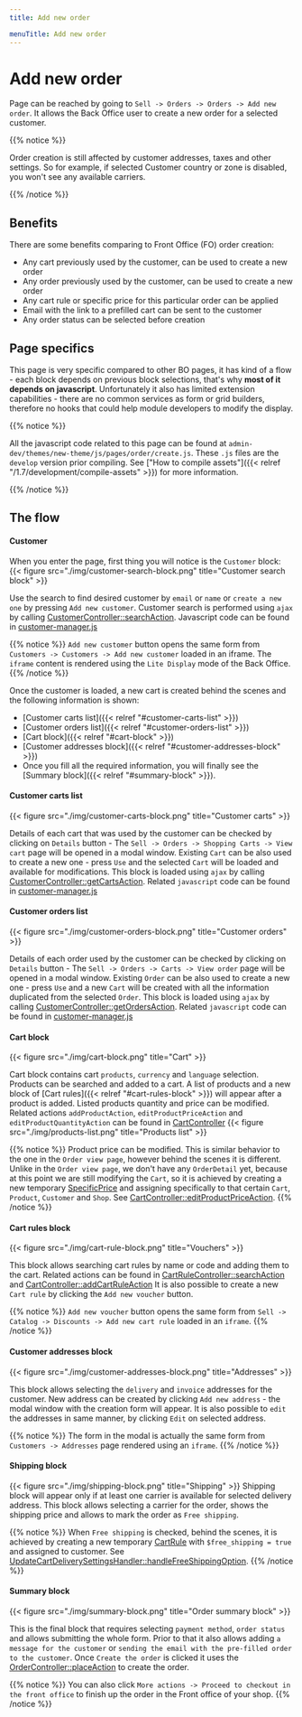 ```yaml
---
title: Add new order

menuTitle: Add new order
---
```


# Add new order

Page can be reached by going to `Sell -> Orders -> Orders -> Add new order`. It allows the Back Office user to create a new order for a
selected customer.

{{% notice %}}

Order creation is still affected by customer addresses, taxes and other settings. So for example, if selected Customer
country or zone is disabled, you won't see any available carriers.

{{% /notice %}}

## Benefits

There are some benefits comparing to Front Office (FO) order creation:

- Any cart previously used by the customer, can be used to create a new order
- Any order previously used by the customer, can be used to create a new order
- Any cart rule or specific price for this particular order can be applied
- Email with the link to a prefilled cart can be sent to the customer
- Any order status can be selected before creation

## Page specifics

This page is very specific compared to other BO pages, it has kind of a flow - each block depends on previous block selections, that's why **most of it depends on javascript**.  Unfortunately it also has limited extension capabilities - there are no common services as form or grid builders, therefore no hooks that could help module developers to modify the display.

{{% notice %}}

All the javascript code related to this page can be found at `admin-dev/themes/new-theme/js/pages/order/create.js`.
These `.js` files are the `develop` version prior compiling. See ["How to compile assets"]({{< relref "/1.7/development/compile-assets" >}}) for
more information.

{{% /notice %}}

## The flow

#### Customer

When you enter the page, first thing you will notice is the `Customer` block:
{{< figure src="./img/customer-search-block.png" title="Customer search block" >}}

Use the search to find desired customer by `email` or `name` or `create a new one` by pressing `Add new customer`. Customer search is performed using `ajax` by calling [CustomerController::searchAction](https://github.com/PrestaShop/PrestaShop/blob/1.7.8.0/src/PrestaShopBundle/Controller/Admin/Sell/Customer/CustomerController.php). Javascript code can be found in [customer-manager.js](https://github.com/PrestaShop/PrestaShop/blob/1.7.8.0/admin-dev/themes/new-theme/js/pages/order/create/customer-manager.js) 

{{% notice %}}
`Add new customer` button opens the same form from `Customers -> Customers -> Add new customer` loaded in an iframe. The `iframe` content is rendered using the `Lite Display` mode of the Back Office.
{{% /notice %}}

Once the customer is loaded, a new cart is created behind the scenes and the following information is shown:
- [Customer carts list]({{< relref "#customer-carts-list" >}})
- [Customer orders list]({{< relref "#customer-orders-list" >}})
- [Cart block]({{< relref "#cart-block" >}})
- [Customer addresses block]({{< relref "#customer-addresses-block" >}})
- Once you fill all the required information, you will finally see the [Summary block]({{< relref "#summary-block" >}}).

#### Customer carts list
{{< figure src="./img/customer-carts-block.png" title="Customer carts" >}} 

Details of each cart that was used by the customer can be checked by clicking on `Details` button - The `Sell -> Orders -> Shopping Carts -> View cart` page will be opened in a modal window.
Existing `Cart` can be also used to create a new one - press `Use` and the selected `Cart` will be loaded and available for modifications.
This block is loaded using `ajax` by calling [CustomerController::getCartsAction](https://github.com/PrestaShop/PrestaShop/blob/develop/src/PrestaShopBundle/Controller/Admin/Sell/Customer/CustomerController.php). Related `javascript` code can be found in [customer-manager.js](https://github.com/PrestaShop/PrestaShop/blob/develop/admin-dev/themes/new-theme/js/pages/order/create/customer-manager.js)

#### Customer orders list
{{< figure src="./img/customer-orders-block.png" title="Customer orders" >}}

Details of each order used by the customer can be checked by clicking on `Details` button - The `Sell -> Orders -> Carts -> View order` page will be opened in a modal window.
Existing `Order` can be also used to create a new one - press `Use` and a new `Cart` will be created with all the information duplicated from the selected `Order`.
This block is loaded using `ajax` by calling [CustomerController::getOrdersAction](https://github.com/PrestaShop/PrestaShop/blob/develop/src/PrestaShopBundle/Controller/Admin/Sell/Customer/CustomerController.php). Related `javascript` code can be found in [customer-manager.js](https://github.com/PrestaShop/PrestaShop/blob/develop/admin-dev/themes/new-theme/js/pages/order/create/customer-manager.js)

#### Cart block
{{< figure src="./img/cart-block.png" title="Cart" >}}

Cart block contains cart `products`, `currency` and `language` selection. Products can be searched and added to a cart. A list of products and a new block of [Cart rules]({{< relref "#cart-rules-block" >}}) will appear after a product is added. Listed products quantity and price can be modified. Related actions `addProductAction`, `editProductPriceAction` and `editProductQuantityAction` can be found in [CartController](https://github.com/PrestaShop/PrestaShop/blob/develop/src/PrestaShopBundle/Controller/Admin/Sell/Order/CartController.php)
{{< figure src="./img/products-list.png" title="Products list" >}}

{{% notice %}}
Product price can be modified. This is similar behavior to the one in the `Order view page`, however behind the scenes it is different. Unlike in the `Order view page`, we don't have any `OrderDetail` yet, because at this point we are still modifying the `Cart`, so it is achieved by creating a new temporary [SpecificPrice](https://github.com/PrestaShop/PrestaShop/blob/1.7.8.x/classes/SpecificPrice.php) and assigning specifically to that certain `Cart`, `Product`, `Customer` and `Shop`. See [CartController::editProductPriceAction](https://github.com/PrestaShop/PrestaShop/blob/1.7.8.x/src/PrestaShopBundle/Controller/Admin/Sell/Order/CartController.php).
{{% /notice %}}

#### Cart rules block
{{< figure src="./img/cart-rule-block.png" title="Vouchers" >}}

This block allows searching cart rules by name or code and adding them to the cart. Related actions can be found in [CartRuleController::searchAction](https://github.com/PrestaShop/PrestaShop/blob/develop/src/PrestaShopBundle/Controller/Admin/Sell/Catalog/CartRuleController.php) and [CartController::addCartRuleAction](https://github.com/PrestaShop/PrestaShop/blob/develop/src/PrestaShopBundle/Controller/Admin/Sell/Order/CartController.php) It is also possible to create a new `Cart rule` by clicking the `Add new voucher` button.

{{% notice %}}
`Add new voucher` button opens the same form from `Sell -> Catalog -> Discounts -> Add new cart rule` loaded in an `iframe`.
{{% /notice %}}

#### Customer addresses block
{{< figure src="./img/customer-addresses-block.png" title="Addresses" >}}

This block allows selecting the `delivery` and `invoice` addresses for the customer. New address can be created by clicking `Add new address` - the modal window with the creation form will appear. It is also possible to `edit` the addresses in same manner, by clicking `Edit` on selected address.

{{% notice %}}
The form in the modal is actually the same form from `Customers -> Addresses` page rendered using an `iframe`.
{{% /notice %}}

#### Shipping block
{{< figure src="./img/shipping-block.png" title="Shipping" >}}
Shipping block will appear only if at least one carrier is available for selected delivery address. This block allows selecting a carrier for the order, shows the shipping price and allows to mark the order as `Free shipping`.

{{% notice %}}
When `Free shipping` is checked, behind the scenes, it is achieved by creating a new temporary [CartRule](https://github.com/PrestaShop/PrestaShop/blob/1.7.8.x/classes/CartRule.php) with `$free_shipping = true` and assigned to customer. See [UpdateCartDeliverySettingsHandler::handleFreeShippingOption](https://github.com/PrestaShop/PrestaShop/blob/1.7.8.x/src/Adapter/Cart/CommandHandler/UpdateCartDeliverySettingsHandler.php).
{{% /notice %}}

#### Summary block
{{< figure src="./img/summary-block.png" title="Order summary block" >}}

This is the final block that requires selecting `payment method`, `order status` and allows submitting the whole form. Prior to that it also allows adding `a message for the customer` or `sending the email with the pre-filled order to the customer`. Once `Create the order` is clicked it uses the [OrderController::placeAction](https://github.com/PrestaShop/PrestaShop/blob/1.7.8.x/src/PrestaShopBundle/Controller/Admin/Sell/Order/OrderController.php) to create the order.

{{% notice %}}
You can also click `More actions -> Proceed to checkout in the front office` to finish up the order in the Front office of your shop.
{{% /notice %}}
